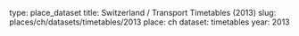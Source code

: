 type: place_dataset
title: Switzerland / Transport Timetables (2013)
slug: places/ch/datasets/timetables/2013
place: ch
dataset: timetables
year: 2013
